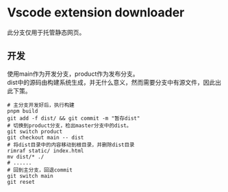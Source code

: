 # Vscode extension downloader
此分支仅用于托管静态网页。  
## 开发
使用main作为开发分支，product作为发布分支。  
dist中的源码由构建系统生成，并无什么意义，然而需要分支中有源文件，因此出此下策。
```pwsh
# 主分支开发好后，执行构建
pnpm build
git add -f dist/ && git commit -m "暂存dist"
# 切换到product分支，检出master分支中的dist。  
git switch product
git checkout main -- dist
# 将dist目录中的内容移动到根目录，并删除dist目录
rimraf static/ index.html
mv dist/* ./
# ......
# 回到主分支，回退commit
git switch main
git reset 
```